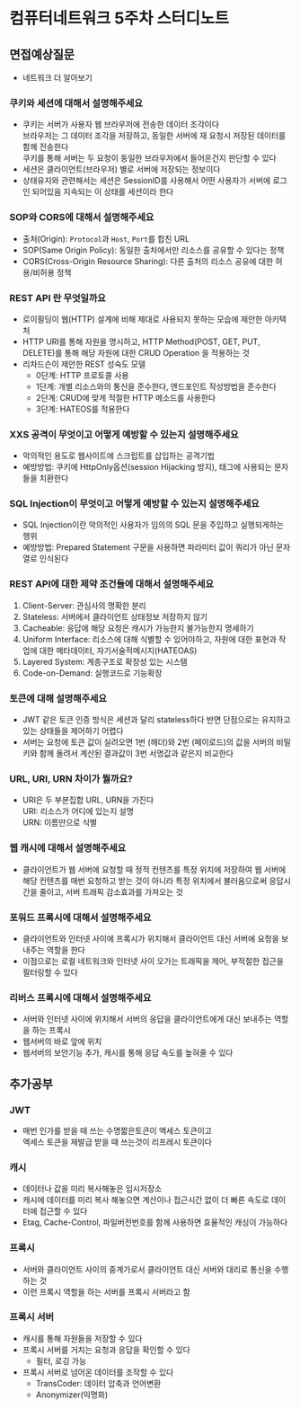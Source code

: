 # 컴퓨터네트워크 5주차 스터디노트

## 면접예상질문

- 네트워크 더 알아보기

### 쿠키와 세션에 대해서 설명해주세요

- 쿠키는 서버가 사용자 웹 브라우저에 전송한 데이터 조각이다  
  브라우저는 그 데이터 조각을 저장하고, 동일한 서버에 재 요청시 저장된 데이터를 함께 전송한다  
  쿠키를 통해 서버는 두 요청이 동일한 브라우저에서 들어온건지 판단할 수 있다
- 세션은 클라이언트(브라우저) 별로 서버에 저장되는 정보이다
- 상태유지와 관련해서는 세션은 SessionID를 사용해서 어떤 사용자가 서버에 로그인 되어있음 지속되는 이 상태를 세션이라 한다

### SOP와 CORS에 대해서 설명해주세요

- 출처(Origin): `Protocol`과 `Host`, `Port`를 합친 URL
- SOP(Same Origin Policy): 동일한 출처에서만 리소스를 공유할 수 있다는 정책
- CORS(Cross-Origin Resource Sharing): 다른 출처의 리소스 공유에 대한 허용/비허용 정책

### REST API 란 무엇일까요

- 로이필딩이 웹(HTTP) 설계에 비해 제대로 사용되지 못하는 모습에 제안한 아키텍처
- HTTP URI를 통해 자원을 명시하고, HTTP Method(POST, GET, PUT, DELETE)를 통해 해당 자원에 대한 CRUD Operation 을 적용하는 것
- 리차드슨이 제안한 REST 성숙도 모델
  - 0단계: HTTP 프로토콜 사용
  - 1단계: 개별 리소스와의 통신을 준수한다, 엔드포인트 작성방법을 준수한다
  - 2단계: CRUD에 맞게 적절한 HTTP 메소드를 사용한다
  - 3단계: HATEOS를 적용한다

### XXS 공격이 무엇이고 어떻게 예방할 수 있는지 설명해주세요

- 악의적인 용도로 웹사이트에 스크립트를 삽입하는 공격기법
- 예방방법: 쿠키에 HttpOnly옵션(session Hijacking 방지), 태그에 사용되는 문자들을 치환한다

### SQL Injection이 무엇이고 어떻게 예방할 수 있는지 설명해주세요

- SQL Injection이란 악의적인 사용자가 임의의 SQL 문을 주입하고 실행되게하는 행위
- 예방방법: Prepared Statement 구문을 사용하면 파라미터 값이 쿼리가 아닌 문자열로 인식된다

### REST API에 대한 제약 조건들에 대해서 설명해주세요

1. Client-Server: 관심사의 명확한 분리
2. Stateless: 서버에서 클라이언트 상태정보 저장하지 않기
3. Cacheable: 응답에 해당 요청은 캐시가 가능한지 불가능한지 명세하기
4. Uniform Interface: 리소스에 대해 식별할 수 있어야하고, 자원에 대한 표현과 작업에 대한 메타데이터, 자기서술적메시지(HATEOAS)
5. Layered System: 계층구조로 확장성 있는 시스템
6. Code-on-Demand: 실행코드로 기능확장

### 토큰에 대해 설명해주세요

- JWT 같은 토큰 인증 방식은 세션과 달리 stateless하다 반면 단점으로는 유지하고 있는 상태들을 제어하기 어렵다
- 서버는 요청에 토큰 값이 실려오면 1번 (헤더)와 2번 (페이로드)의 값을 서버의 비밀키와 함께 돌려서 계산된 결과값이 3번 서명값과 같은지 비교한다

### URL, URI, URN 차이가 뭘까요?

- URI은 두 부분집합 URL, URN을 가진다  
  URI: 리소스가 어디에 있는지 설명  
  URN: 이름만으로 식별

### 웹 캐시에 대해서 설명해주세요

- 클라이언트가 웹 서버에 요청할 때 정적 컨텐츠를 특정 위치에 저장하여 웹 서버에 해당 컨텐츠를 매번 요청하고 받는 것이 아니라 특정 위치에서 불러옴으로써 응답시간을 줄이고, 서버 트래픽 감소효과를 가져오는 것

### 포워드 프록시에 대해서 설명해주세요

- 클라이언트와 인터넷 사이에 프록시가 위치해서 클라이언트 대신 서버에 요청을 보내주는 역할을 한다
- 이점으로는 로컬 네트워크와 인터넷 사이 오가는 트래픽을 제어, 부적절한 접근을 필터링할 수 있다

### 리버스 프록시에 대해서 설명해주세요

- 서버와 인터넷 사이에 위치해서 서버의 응답을 클라이언트에게 대신 보내주는 역할을 하는 프록시
- 웹서버의 바로 앞에 위치
- 웹서버의 보안기능 추가, 캐시를 통해 응답 속도를 높혀줄 수 있다

## 추가공부

### JWT

- 매번 인가를 받을 때 쓰는 수명짧은토큰이 액세스 토큰이고  
  액세스 토큰을 재발급 받을 때 쓰는것이 리프레시 토큰이다

### 캐시

- 데이터나 값을 미리 복사해놓은 임시저장소
- 캐시에 데이터를 미리 복사 해놓으면 계산이나 접근시간 없이 더 빠른 속도로 데이터에 접근할 수 있다
- Etag, Cache-Control, 파일버전번호를 함께 사용하면 효율적인 캐싱이 가능하다

### 프록시

- 서버와 클라이언트 사이의 중계가로서 클라이언트 대신 서버와 대리로 통신을 수행하는 것
- 이런 프록시 역할을 하는 서버를 프록시 서버라고 함

### 프록시 서버

- 캐시를 통해 자원들을 저장할 수 있다
- 프록시 서버를 거치는 요청과 응답을 확인할 수 있다
  - 필터, 로깅 가능
- 프록시 서버로 넘어온 데이터를 조작할 수 있다
  - TransCoder: 데이터 압축과 언어변환
  - Anonymizer(익명화)
